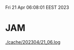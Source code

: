Fri 21 Apr 06:08:01 EEST 2023
# JAM
<a href='./cache/202304/21_06.log'>./cache/202304/21_06.log</a>
